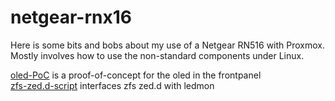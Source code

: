 # netgear-rnx16

Here is some bits and bobs about my use of a Netgear RN516 with Proxmox.  
Mostly involves how to use the non-standard components under Linux.

[oled-PoC](oled-PoC) is a proof-of-concept for the oled in the frontpanel  
[zfs-zed.d-script](zfs-zed.d-script) interfaces zfs zed.d with ledmon
